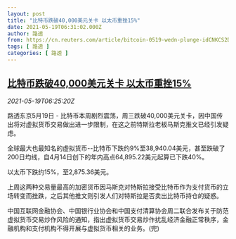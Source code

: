 ```yaml
---
layout: post
title: "比特币跌破40,000美元关卡 以太币重挫15%"
date: 2021-05-19T06:31:02.000Z
author: 路透
from: https://cn.reuters.com/article/bitcoin-0519-wedn-plunge-idCNKCS2D00G9
tags: [ 路透 ]
categories: [ 路透 ]
---
```

<!--1621405862000-->
[比特币跌破40,000美元关卡 以太币重挫15%](https://cn.reuters.com/article/bitcoin-0519-wedn-plunge-idCNKCS2D00G9)
------

<div>
<div><i>2021-05-19T06:25:20Z</i></div><p>路透东京5月19日 - 比特币本周剧烈震荡，周三跌破40,000美元关卡，因中国传出将对虚拟货币交易做出进一步限制，在这之前特斯拉老板马斯克推文已经引发疑虑。</p><p>全球最大也最知名的虚拟货币--比特币下跌约9%至38,940.04美元，甚至跌破了200日均线，自4月14日创下的年内高点64,895.22美元起算已下跌40%。</p><p>以太币下跌约15%，至2,875.36美元。</p><p>上周这两种交易量最高的加密货币因马斯克对特斯拉接受比特币作为支付货币的立场转变而挫跌，之后其他推文则引发人们对特斯拉是否卖出比特币持仓的疑惑。</p><p>中国互联网金融协会、中国银行业协会和中国支付清算协会周二联合发布关于防范虚拟货币交易炒作风险的通知，指出虚拟货币交易炒作扰乱经济金融正常秩序，金融机构和支付机构不得开展与虚拟货币相关的业务。(完)</p>
</div>
